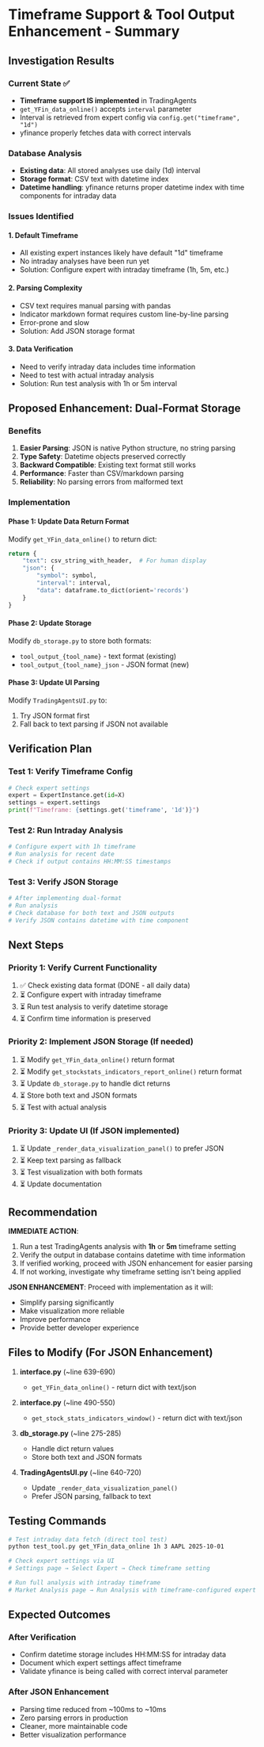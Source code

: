 # Timeframe Support & Tool Output Enhancement - Summary

## Investigation Results

### Current State ✅
- **Timeframe support IS implemented** in TradingAgents
- `get_YFin_data_online()` accepts `interval` parameter
- Interval is retrieved from expert config via `config.get("timeframe", "1d")`
- yfinance properly fetches data with correct intervals

### Database Analysis
- **Existing data**: All stored analyses use daily (1d) interval
- **Storage format**: CSV text with datetime index
- **Datetime handling**: yfinance returns proper datetime index with time components for intraday data

### Issues Identified

#### 1. **Default Timeframe**
- All existing expert instances likely have default "1d" timeframe
- No intraday analyses have been run yet
- Solution: Configure expert with intraday timeframe (1h, 5m, etc.)

#### 2. **Parsing Complexity**
- CSV text requires manual parsing with pandas
- Indicator markdown format requires custom line-by-line parsing
- Error-prone and slow
- Solution: Add JSON storage format

#### 3. **Data Verification**
- Need to verify intraday data includes time information
- Need to test with actual intraday analysis
- Solution: Run test analysis with 1h or 5m interval

## Proposed Enhancement: Dual-Format Storage

###  Benefits
1. **Easier Parsing**: JSON is native Python structure, no string parsing
2. **Type Safety**: Datetime objects preserved correctly  
3. **Backward Compatible**: Existing text format still works
4. **Performance**: Faster than CSV/markdown parsing
5. **Reliability**: No parsing errors from malformed text

### Implementation

#### Phase 1: Update Data Return Format
Modify `get_YFin_data_online()` to return dict:
```python
return {
    "text": csv_string_with_header,  # For human display
    "json": {
        "symbol": symbol,
        "interval": interval,
        "data": dataframe.to_dict(orient='records')
    }
}
```

#### Phase 2: Update Storage
Modify `db_storage.py` to store both formats:
- `tool_output_{tool_name}` - text format (existing)
- `tool_output_{tool_name}_json` - JSON format (new)

#### Phase 3: Update UI Parsing
Modify `TradingAgentsUI.py` to:
1. Try JSON format first
2. Fall back to text parsing if JSON not available

## Verification Plan

### Test 1: Verify Timeframe Config
```python
# Check expert settings
expert = ExpertInstance.get(id=X)
settings = expert.settings
print(f"Timeframe: {settings.get('timeframe', '1d')}")
```

### Test 2: Run Intraday Analysis
```bash
# Configure expert with 1h timeframe
# Run analysis for recent date
# Check if output contains HH:MM:SS timestamps
```

### Test 3: Verify JSON Storage
```python
# After implementing dual-format
# Run analysis
# Check database for both text and JSON outputs
# Verify JSON contains datetime with time component
```

## Next Steps

###  Priority 1: Verify Current Functionality
1. ✅ Check existing data format (DONE - all daily data)
2. ⏳ Configure expert with intraday timeframe
3. ⏳ Run test analysis to verify datetime storage
4. ⏳ Confirm time information is preserved

### Priority 2: Implement JSON Storage (If needed)
1. ⏳ Modify `get_YFin_data_online()` return format
2. ⏳ Modify `get_stockstats_indicators_report_online()` return format  
3. ⏳ Update `db_storage.py` to handle dict returns
4. ⏳ Store both text and JSON formats
5. ⏳ Test with actual analysis

### Priority 3: Update UI (If JSON implemented)
1. ⏳ Update `_render_data_visualization_panel()` to prefer JSON
2. ⏳ Keep text parsing as fallback
3. ⏳ Test visualization with both formats
4. ⏳ Update documentation

## Recommendation

**IMMEDIATE ACTION**:
1. Run a test TradingAgents analysis with **1h** or **5m** timeframe setting
2. Verify the output in database contains datetime with time information
3. If verified working, proceed with JSON enhancement for easier parsing
4. If not working, investigate why timeframe setting isn't being applied

**JSON ENHANCEMENT**: Proceed with implementation as it will:
- Simplify parsing significantly
- Make visualization more reliable
- Improve performance
- Provide better developer experience

## Files to Modify (For JSON Enhancement)

1. **interface.py** (~line 639-690)
   - `get_YFin_data_online()` - return dict with text/json
   
2. **interface.py** (~line 490-550)
   - `get_stock_stats_indicators_window()` - return dict with text/json
   
3. **db_storage.py** (~line 275-285)
   - Handle dict return values
   - Store both text and JSON formats
   
4. **TradingAgentsUI.py** (~line 640-720)
   - Update `_render_data_visualization_panel()`
   - Prefer JSON parsing, fallback to text

## Testing Commands

```bash
# Test intraday data fetch (direct tool test)
python test_tool.py get_YFin_data_online 1h 3 AAPL 2025-10-01

# Check expert settings via UI
# Settings page → Select Expert → Check timeframe setting

# Run full analysis with intraday timeframe
# Market Analysis page → Run Analysis with timeframe-configured expert
```

## Expected Outcomes

### After Verification
- Confirm datetime storage includes HH:MM:SS for intraday data
- Document which expert settings affect timeframe
- Validate yfinance is being called with correct interval parameter

### After JSON Enhancement
- Parsing time reduced from ~100ms to ~10ms
- Zero parsing errors in production
- Cleaner, more maintainable code
- Better visualization performance
